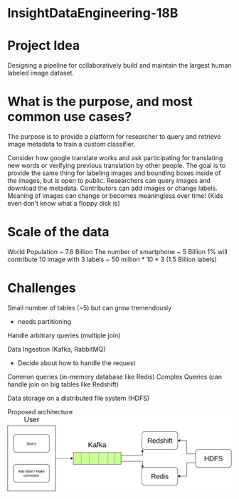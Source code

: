 # InsightDataEngineering-18B

# Project Idea
Designing a pipeline for collaboratively build and maintain the largest human labeled image dataset.

# What is the purpose, and most common use cases?
The purpose is to provide a platform for researcher to query and retrieve image metadata to train a custom classifier.

Consider how google translate works and ask participating for translating new words or verifying previous translation by other people. The goal is to provide the same thing for labeling images and bounding boxes inside of the images, but is open to public. Researchers can query images and download the metadata. Contributors can add images or change labels. Meaning of images can change or becomes meaningless over time! (Kids even don’t know what a floppy disk is)

# Scale of the data
World Population ~ 7.6 Billion
The number of smartphone ~ 5 Billion
1% will contribute 10 image with 3 labels  ~ 50 million * 10 * 3 (1.5 Billion labels)

# Challenges
Small number of tables (~5) but can grow tremendously
* needs partitioning

Handle arbitrary queries (multiple join)

Data Ingestion (Kafka, RabbitMQ)
* Decide about how to handle the request

Common queries (in-memory database like Redis)
Complex Queries (can handle join on big tables like Redshift)

Data storage on a distributed file system (HDFS)

Proposed architecture
![Alt text](./arch.png)

